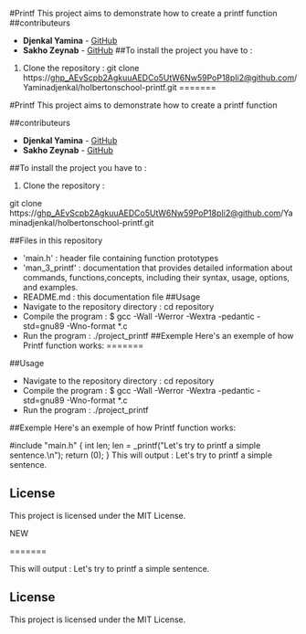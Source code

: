 #Printf
This project aims to demonstrate how to create a printf function
##contributeurs
- **Djenkal Yamina** - [GitHub](https://github.com/Yaminadjenkal)
- **Sakho Zeynab** - [GitHub](https://github.com/Zineb749)
##To install the project you have to :
1. Clone the repository :
git clone https://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@github.com/Yaminadjenkal/holbertonschool-printf.git
=======

#Printf
This project aims to demonstrate how to create a printf function

##contributeurs
- **Djenkal Yamina** - [GitHub](https://github.com/Yaminadjenkal)
- **Sakho Zeynab** - [GitHub](https://github.com/Zineb749)

##To install the project you have to :
1. Clone the repository :

git clone https://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@github.com/Yaminadjenkal/holbertonschool-printf.git


##Files in this repository
- 'main.h' : header file containing function prototypes
- 'man_3_printf' : documentation that provides detailed information about commands, functions,concepts, including their syntax, usage, options, and examples.
- README.md : this documentation file
##Usage
- Navigate to the repository directory :
cd repository
- Compile the program :
$ gcc -Wall -Werror -Wextra -pedantic -std=gnu89 -Wno-format *.c
- Run the program :
./project_printf
##Exemple
Here's an exemple of how Printf function works:
=======


##Usage 
- Navigate to the repository directory : 
cd repository
- Compile the program :
$ gcc -Wall -Werror -Wextra -pedantic -std=gnu89 -Wno-format *.c
- Run the program : 
./project_printf

##Exemple
Here's an exemple of how Printf function works:

#include "main.h"
{
 int len;
 len = _printf("Let's try to printf a simple sentence.\n");
return (0);
}
This will output : Let's try to printf a simple sentence.
## License
This project is licensed under the MIT License.




NEW









=======

This will output : Let's try to printf a simple sentence.

## License 
This project is licensed under the MIT License.
